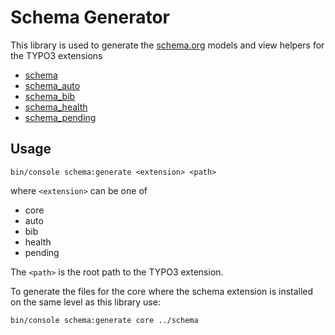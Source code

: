 # Schema Generator

This library is used to generate the [schema.org](https://schema.org/) models
and view helpers for the TYPO3 extensions

- [schema](https://github.com/brotkrueml/schema)
- [schema_auto](https://github.com/brotkrueml/schema-auto)
- [schema_bib](https://github.com/brotkrueml/schema-bib)
- [schema_health](https://github.com/brotkrueml/schema-health)
- [schema_pending](https://github.com/brotkrueml/schema-pending)

## Usage

    bin/console schema:generate <extension> <path>

where `<extension>` can be one of
- core
- auto
- bib
- health
- pending

The `<path>` is the root path to the TYPO3 extension.

To generate the files for the core where the schema extension is
installed on the same level as this library use:

    bin/console schema:generate core ../schema
